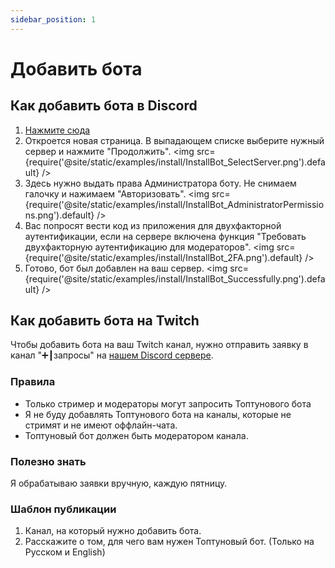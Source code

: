 ```yaml
---
sidebar_position: 1
---
```


# Добавить бота

## Как добавить бота в Discord

1. [Нажмите сюда](https://discord.com/oauth2/authorize?client_id=1247099202392035329&permissions=8&scope=applications.commands+bot)
2. Откроется новая страница. В выпадающем списке выберите нужный сервер и нажмите "Продолжить".
<img src={require('@site/static/examples/install/InstallBot_SelectServer.png').default} />
3. Здесь нужно выдать права Администратора боту. Не снимаем галочку и нажимаем "Авторизовать".
<img src={require('@site/static/examples/install/InstallBot_AdministratorPermissions.png').default} />
4. Вас попросят вести код из приложения для двухфакторной аутентификации, если на сервере включена функция "Требовать двухфакторную аутентификацию для модераторов".
<img src={require('@site/static/examples/install/InstallBot_2FA.png').default} />
5. Готово, бот был добавлен на ваш сервер.
<img src={require('@site/static/examples/install/InstallBot_Successfully.png').default} />

## Как добавить бота на Twitch

Чтобы добавить бота на ваш Twitch канал, нужно отправить заявку в канал "➕┃запросы" на [нашем Discord сервере](https://discord.gg/BCp784Gr3x).

### Правила

- Только стример и модераторы могут запросить Топтунового бота
- Я не буду добавлять Топтунового бота на каналы, которые не стримят и не имеют оффлайн-чата.
- Топтуновый бот должен быть модератором канала.

### Полезно знать

Я обрабатываю заявки вручную, каждую пятницу.

### Шаблон публикации

1. Канал, на который нужно добавить бота.
2. Расскажите о том, для чего вам нужен Топтуновый бот. (Только на Русском и English)

